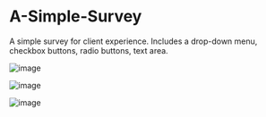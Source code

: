 # A-Simple-Survey
A simple survey for client experience. 
Includes a drop-down menu,
checkbox buttons,
radio buttons,
text area.

![image](https://github.com/MariaFaiz000/A-Simple-Survey/assets/144806091/e28b8772-20e5-4169-be96-494c5761dd6c)

![image](https://github.com/MariaFaiz000/A-Simple-Survey/assets/144806091/f71da7bb-f67f-46a6-b8f8-413508041d56)


![image](https://github.com/MariaFaiz000/A-Simple-Survey/assets/144806091/d30bdeec-cfa5-483d-86aa-103809d5c353)
